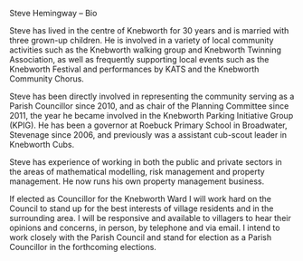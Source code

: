Steve Hemingway – Bio

Steve has lived in the centre of Knebworth for 30 years and is married with three grown-up children. He is involved in a variety of local community activities such as the Knebworth walking group and Knebworth Twinning Association, as well as frequently supporting local events such as the Knebworth Festival and performances by KATS and the Knebworth Community Chorus.

Steve has been directly involved in representing the community serving as a Parish Councillor since 2010, and as chair of the Planning Committee since 2011, the year he became involved in the Knebworth Parking Initiative Group (KPIG). He has been a governor at Roebuck Primary School in Broadwater, Stevenage since 2006, and previously was a assistant cub-scout leader in Knebworth Cubs.

Steve has experience of working in both the public and private sectors in the areas of mathematical modelling, risk management and property management. He now runs his own property management business.

If elected as Councillor for the Knebworth Ward I will work hard on the Council to stand up for the best interests of village residents and in the surrounding area. I will be responsive and available to villagers to hear their opinions and concerns, in person, by telephone and via email. I intend to work closely with the Parish Council and stand for election as a Parish Councillor in the forthcoming elections.
